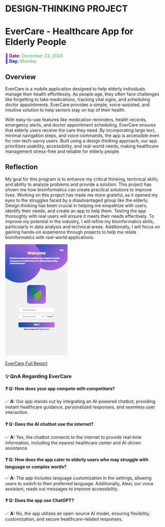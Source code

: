 # DESIGN-THINKING PROJECT

# EverCare - Healthcare App for Elderly People

<span style="color:purple; font-weight:bold">📅 Date:</span> <span style="color:#4CAF50">December 23, 2024</span>  
<span style="color:blue; font-weight:bold">📆 Day:</span> <span style="color:#4CAF50">Monday</span>

## Overview 
EverCare is a mobile application designed to help elderly individuals manage their health effortlessly. As people age, they often face challenges like forgetting to take medications, tracking vital signs, and scheduling doctor appointments. EverCare provides a simple, voice-assisted, and intuitive solution to help seniors stay on top of their health.

With easy-to-use features like medication reminders, health records, emergency alerts, and doctor appointment scheduling, EverCare ensures that elderly users receive the care they need. By incorporating large text, minimal navigation steps, and voice commands, the app is accessible even for non-tech-savvy users. Built using a design thinking approach, our app prioritizes usability, accessibility, and real-world needs, making healthcare management stress-free and reliable for elderly people. 

## Reflection
My goal for this program is to enhance my critical thinking, technical skills, and ability to analyze problems and provide a solution. This project has shown me how bioinformatics can create practical solutions to improve lives. Working on this project has made me more grateful, as it opened my eyes to the struggles faced by a disadvantaged group like the elderly.
Design thinking has been crucial in helping me empathize with users, identify their needs, and create an app to help them. Testing the app thoroughly with real users will ensure it meets their needs effectively. To improve my potential in the industry, I will refine my bioinformatics skills, particularly in data analysis and technical areas. Additionally, I will focus on gaining hands-on experience through projects to help me relate bioinformatics with real-world applications.

<img src="https://github.com/khiraanisa/files/blob/main/Screenshot%202025-02-12%20011251.png" alt="Classroom Discussion Photo" width="200">

[EverCare Full Report](https://github.com/khiraanisa/files/blob/main/REPORT%20DESIGN%20THINKING%20PROJECT%20(GROUP%205)%20.pdf)

### 💡 QnA Regarding EverCare  

#### ❓ Q: How does your app compete with competitors?  
✅ **A:** Our app stands out by integrating an AI-powered chatbot, providing instant healthcare guidance, personalized responses, and seamless user interaction.  

#### ❓ Q: Does the AI chatbot use the internet?  
✅ **A:** Yes, the chatbot connects to the internet to provide real-time information, including the nearest healthcare center and AI-driven assistance.  

#### ❓ Q: How does the app cater to elderly users who may struggle with language or complex words?  
✅ **A:** The app includes language customization in the settings, allowing users to switch to their preferred language. Additionally, Alexi, our voice assistant, reads out messages to improve accessibility.  

#### ❓ Q: Does the app use ChatGPT?  
✅ **A:** No, the app utilizes an open-source AI model, ensuring flexibility, customization, and secure healthcare-related responses.  


